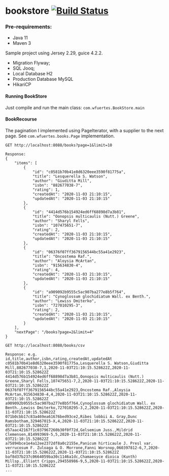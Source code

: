 # bookstore [![Build Status](https://travis-ci.com/wfuertes/bookstore.svg?branch=main)](https://travis-ci.com/wfuertes/bookstore)

### Pre-requirements:
* Java 11
* Maven 3

Sample project using Jersey 2.29, guice 4.2.2.
* Migration Flyway;
* SQL Jooq;
* Local Database H2
* Production Database MySQL
* HikariCP

#### Running BookStore

Just compile and run the main class: `com.wfuertes.BookStore.main`

#### BookRecourse

The pagination I implemented using PageIterator, with a supplier to the next page. See `com.wfuertes.books.Page` implementation. 

```
GET http://localhost:8088/books?page=1&limit=10

Response: 
{
    "items": [
        {
            "id": "c0581b70b41e8d6320eee3590f81775a",
            "title": "Lesquerella S. Watson",
            "author": "Giuditta Mill",
            "isbn": "882677038-7",
            "rating": 1,
            "createdAt": "2020-11-03 21:10:15",
            "updatedAt": "2020-11-03 21:10:15"
        },
        {
            "id": "4414d576b154924ed6ff68898d7a3b81",
            "title": "Oonopsis multicaulis (Nutt.) Greene",
            "author": "Sharyl Fells",
            "isbn": "107475651-7",
            "rating": 2,
            "createdAt": "2020-11-03 21:10:15",
            "updatedAt": "2020-11-03 21:10:15"
        },
        {
            "id": "06376f07ff3679156544bc55a41e2923",
            "title": "Oncostema Raf.",
            "author": "Aloysia McArtan",
            "isbn": "915634830-4",
            "rating": 4,
            "createdAt": "2020-11-03 21:10:15",
            "updatedAt": "2020-11-03 21:10:15"
        },
        {
            "id": "a909092b9555c5ac907ba277e8b5f764",
            "title": "Cynoglossum glochidiatum Wall. ex Benth.",
            "author": "Lewiss Dmiterko",
            "isbn": "727010295-3",
            "rating": 2,
            "createdAt": "2020-11-03 21:10:15",
            "updatedAt": "2020-11-03 21:10:15"
        }
    ],
    "nextPage": "/books?page=2&limit=4"
}
```

```
GET http://localhost:8088/books/csv

Response: e.g.
id,title,author,isbn,rating,createdAt,updatedAt
c0581b70b41e8d6320eee3590f81775a,Lesquerella S. Watson,Giuditta Mill,882677038-7,1,2020-11-03T21:10:15.528622Z,2020-11-03T21:10:15.528622Z
4414d576b154924ed6ff68898d7a3b81,Oonopsis multicaulis (Nutt.) Greene,Sharyl Fells,107475651-7,2,2020-11-03T21:10:15.528622Z,2020-11-03T21:10:15.528622Z
06376f07ff3679156544bc55a41e2923,Oncostema Raf.,Aloysia McArtan,915634830-4,4,2020-11-03T21:10:15.528622Z,2020-11-03T21:10:15.528622Z
a909092b9555c5ac907ba277e8b5f764,Cynoglossum glochidiatum Wall. ex Benth.,Lewiss Dmiterko,727010295-3,2,2020-11-03T21:10:15.528622Z,2020-11-03T21:10:15.528622Z
071b0cbb17c83a469ea61676bed93ce2,Ribes lobbii A. Gray,Dunc Ramsbotham,329467015-X,4,2020-11-03T21:10:15.528622Z,2020-11-03T21:10:15.528622Z
d57aac42167f1c037967260b30f0f72d,Gelsemium Juss.,Mildrid Clemensen,814993969-5,5,2020-11-03T21:10:15.528622Z,2020-11-03T21:10:15.528622Z
a75894bce1e4a12ee2372df8a0c2155e,Panicum hirticaule J. Presl var. verrucosum F. Zuloaga & O. Morrone,Fanni Worsnop,060397812-6,7,2020-11-03T21:10:15.528622Z,2020-11-03T21:10:15.528622Z
baf8d37b237c0664059ba30c1146a1dc,Chamaesyce dioica (Kunth) Millsp.,Elliott Cripps,294558986-9,5,2020-11-03T21:10:15.528622Z,2020-11-03T21:10:15.528622Z
...
```
